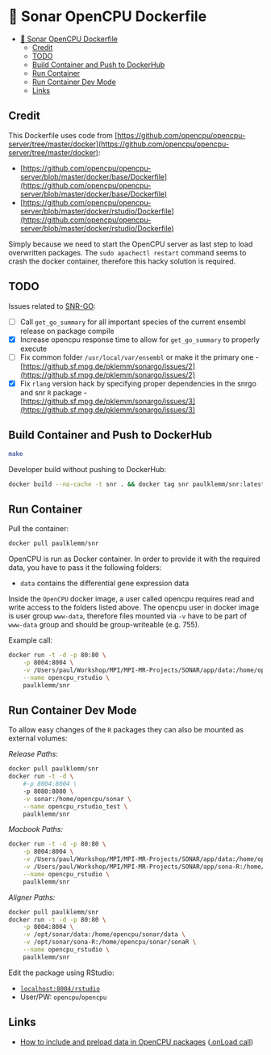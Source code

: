 # 🐳 Sonar OpenCPU Dockerfile

<!-- TOC -->

* [🐳 Sonar OpenCPU Dockerfile](#🐳-sonar-opencpu-dockerfile)
  * [Credit](#credit)
  * [TODO](#todo)
  * [Build Container and Push to DockerHub](#build-container-and-push-to-dockerhub)
  * [Run Container](#run-container)
  * [Run Container Dev Mode](#run-container-dev-mode)
  * [Links](#links)

<!-- /TOC -->

## Credit

This Dockerfile uses code from [https://github.com/opencpu/opencpu-server/tree/master/docker](https://github.com/opencpu/opencpu-server/tree/master/docker):

* [https://github.com/opencpu/opencpu-server/blob/master/docker/base/Dockerfile](https://github.com/opencpu/opencpu-server/blob/master/docker/base/Dockerfile)
* [https://github.com/opencpu/opencpu-server/blob/master/docker/rstudio/Dockerfile](https://github.com/opencpu/opencpu-server/blob/master/docker/rstudio/Dockerfile)

Simply because we need to start the OpenCPU server as last step to load overwritten packages. The `sudo apachectl restart` command seems to crash the docker container, therefore this hacky solution is required.

## TODO

Issues related to [SNR-GO](https://github.sf.mpg.de/pklemm/sonargo):

* [ ] Call `get_go_summary` for all important species of the current ensembl release on package compile
* [x] Increase opencpu response time to allow for `get_go_summary` to properly execute
* [ ] Fix common folder `/usr/local/var/ensembl` or make it the primary one - [https://github.sf.mpg.de/pklemm/sonargo/issues/2](https://github.sf.mpg.de/pklemm/sonargo/issues/2)
* [x] Fix `rlang` version hack by specifying proper dependencies in the snrgo and snr `R` package - [https://github.sf.mpg.de/pklemm/sonargo/issues/3](https://github.sf.mpg.de/pklemm/sonargo/issues/3)

## Build Container and Push to DockerHub

```bash
make
```

Developer build without pushing to DockerHub:

```bash
docker build --no-cache -t snr . && docker tag snr paulklemm/snr:latest
```

## Run Container

Pull the container:

```bash
docker pull paulklemm/snr
```

OpenCPU is run as Docker container. In order to provide it with the required data, you have to pass it the following folders:

* `data` contains the differential gene expression data

Inside the `OpenCPU` docker image, a user called opencpu requires read and write access to the folders listed above. The opencpu user in docker image is user group `www-data`, therefore files mounted via `-v` have to be part of `www-data` group and should be group-writeable (e.g. 755).

Example call:

```bash
docker run -t -d -p 80:80 \
    -p 8004:8004 \
    -v /Users/paul/Workshop/MPI/MPI-MR-Projects/SONAR/app/data:/home/opencpu/sonar/data \
    --name opencpu_rstudio \
    paulklemm/snr
```

## Run Container Dev Mode

To allow easy changes of the `R` packages they can also be mounted as external volumes:

_Release Paths:_

```bash
docker pull paulklemm/snr
docker run -t -d \
    #-p 8004:8004 \
    -p 8080:8080 \
    -v sonar:/home/opencpu/sonar \
    --name opencpu_rstudio_test \
    paulklemm/snr
```

_Macbook Paths:_

```bash
docker run -t -d -p 80:80 \
    -p 8004:8004 \
    -v /Users/paul/Workshop/MPI/MPI-MR-Projects/SONAR/app/data:/home/opencpu/sonar/data \
    -v /Users/paul/Workshop/MPI/MPI-MR-Projects/SONAR/app/sona-R:/home/opencpu/sonar/sonaR \
    --name opencpu_rstudio \
    paulklemm/snr
```

_Aligner Paths:_

```bash
docker pull paulklemm/snr
docker run -t -d -p 80:80 \
    -p 8004:8004 \
    -v /opt/sonar/data:/home/opencpu/sonar/data \
    -v /opt/sonar/sona-R:/home/opencpu/sonar/sonaR \
    --name opencpu_rstudio \
    paulklemm/snr
```

Edit the package using RStudio:

* [`localhost:8004/rstudio`](localhost:8004/rstudio)
* User/PW: `opencpu`/`opencpu`

## Links

* [How to include and preload data in OpenCPU packages](https://www.opencpu.org/posts/scoring-engine/) ([.onLoad call](https://github.com/rwebapps/tvscore/blob/master/R/onLoad.R))
